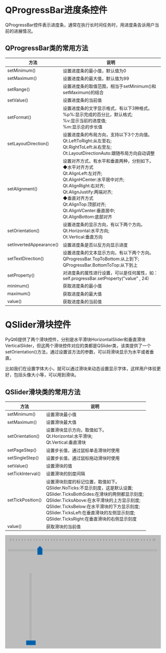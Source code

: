 # QProgressBar进度条控件

QProgressBar控件表示进度条，通常在执行长时间任务时，用进度条告诉用户当前的进展情况。

## QProgressBar类的常用方法

| **方法**                | **说明**                                                     |
| ----------------------- | ------------------------------------------------------------ |
| setMinimum()            | 设置进度条的最小值，默认值为0                                |
| setMaximum()            | 设置进度条的最大值，默认值为99                               |
| setRange()              | 设置进度条的取值范围，相当于setMinimum()和 setMaximum)的结合 |
| setValue()              | 设置进度条的当前值                                           |
| setFormat()             | 设置进度条的文字显示格式，有以下3种格式。<br/>%p%:显示完成的百分比，默认格式;<br/>%v:显示当前的进度值;<br/>%m:显示总的步长值 |
| setLayoutDirection()    | 设置进度条的布局方向，支持以下3个方向值。<br/>Qt.LeftToRight:从左至右;<br/>Qt.RightToLeft:从右至左;<br/>Ot.LayoutDirectionAuto:跟随布局方向自动调整 |
| setAlignment()          | 设置对齐方式，有水平和垂直两种，分别如下。<br/>◆水平对齐方式<br/>Qt.AlignLeft:左对齐;<br/>Qt.AlignHCenter:水平居中对齐;<br/>Qt.AlignRight:右对齐;<br/>Qt.AlignJustify:两端对齐;<br/>◆垂直对齐方式<br/>Qt.AlignTop:顶部对齐;<br/>Qt.AlignVCenter:垂直居中;<br/>Qt.AlignBottom:底部对齐 |
| setOrientation()        | 设置进度条的显示方向，有以下两个方向。<br/>Qt.Horizontal:水平方向;<br/>Ot.Vertical:垂直方向 |
| setInvertedAppearance() | 设置进度条是否以反方向显示进度                               |
| setTextDirection()      | 设置进度条的文本显示方向，有以下两个方向。<br/>QProgressBar.TopToBottom:从上到下;<br/>QProgressBar.BottomToTop:从下到上 |
| setProperty()           | 对进度条的属性进行设置，可以是任何属性，如：self.progressBar.setProperty("value" , 24) |
| minimum()               | 获取进度条的最小值                                           |
| maximum()               | 获取进度条的最大值                                           |
| value()                 | 获取进度条的当前值                                           |

#  QSlider滑块控件

PyQt6提供了两个滑块控件，分别是水平滑块HorizontalSlider和垂直滑块VerticalSlider，但这两个滑块控件对应的类都是QSlider类，该类提供了一个setOrientation()方法，通过设置该方法的参数，可以将滑块显示为水平或者垂直。

比如我们在设置字体大小，就可以通过滑块来动态设置显示字体，这样用户体验更好，包括头像大小等，可以用到滑块。

## QSlider滑块类的常用方法

| **方法**          | **说明**                                                     |
| ----------------- | ------------------------------------------------------------ |
| setMinimum()      | 设置滑块最小值                                               |
| setMaximum()      | 设置滑块最大值                                               |
| setOrientation()  | 设置滑块显示方向，取值如下。<br/>Qt.Horizontal:水平滑块;<br/>Qt.Vertical:垂直滑块 |
| setPageStep()     | 设置步长值，通过鼠标单击滑块时使用                           |
| setSingleStep()   | 设置步长值，通过鼠标拖动滑块时使用                           |
| setValue()        | 设置滑块的值                                                 |
| setTickInterval() | 设置滑块的刻度间隔                                           |
| setTickPosition() | 设置滑块刻度的标记位置，取值如下。<br/>QSlider.NoTicks:不显示刻度，这是默认设置;<br/>QSlider.TicksBothSides:在滑块的两侧都显示刻度;<br/>QSlider.TicksAbove:在水平滑块的上方显示刻度;<br/>QSlider.TicksBelow:在水平滑块的下方显示刻度;<br/>QSlider.TicksLeft:在垂直滑块的左侧显示刻度;<br/>QSlider.TicksRight:在垂直滑块的右侧显示刻度 |
| value()           | 获取滑块的当前值                                             |

![alt text](image-44.png)